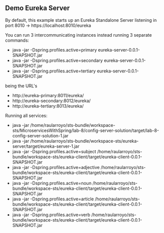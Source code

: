 ## Demo Eureka Server

By default, this example starts up an Eureka Standalone Server listening in port 8010 -> https://localhost:8010/eureka

You can run 3 intercommunicating instances instead running 3 separate commands:
* java -jar -Dspring.profiles.active=primary eureka-server-0.0.1-SNAPSHOT.jar
* java -jar -Dspring.profiles.active=secondary eureka-server-0.0.1-SNAPSHOT.jar
* java -jar -Dspring.profiles.active=tertiary eureka-server-0.0.1-SNAPSHOT.jar

being the URL's
* http://eureka-primary:8011/eureka/
* http://eureka-secondary:8012/eureka/
* http://eureka-tertiary:8013/eureka/

Running all services:
* java -jar /home/raularroyo/sts-bundle/workspace-sts/MicroservicesWithSpring/lab-8/config-server-solution/target/lab-8-config-server-solution-1.jar
* java -jar /home/raularroyo/sts-bundle/workspace-sts/eureka-server/target/eureka-server-1.jar
* java -jar -Dspring.profiles.active=subject /home/raularroyo/sts-bundle/workspace-sts/eureka-client/target/eureka-client-0.0.1-SNAPSHOT.jar
* java -jar -Dspring.profiles.active=adjective /home/raularroyo/sts-bundle/workspace-sts/eureka-client/target/eureka-client-0.0.1-SNAPSHOT.jar
* java -jar -Dspring.profiles.active=noun /home/raularroyo/sts-bundle/workspace-sts/eureka-client/target/eureka-client-0.0.1-SNAPSHOT.jar
* java -jar -Dspring.profiles.active=article /home/raularroyo/sts-bundle/workspace-sts/eureka-client/target/eureka-client-0.0.1-SNAPSHOT.jar
* java -jar -Dspring.profiles.active=verb /home/raularroyo/sts-bundle/workspace-sts/eureka-client/target/eureka-client-0.0.1-SNAPSHOT.jar
